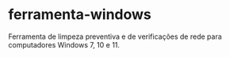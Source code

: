 # ferramenta-windows
Ferramenta de limpeza preventiva e de verificações de rede para computadores Windows 7, 10 e 11.
